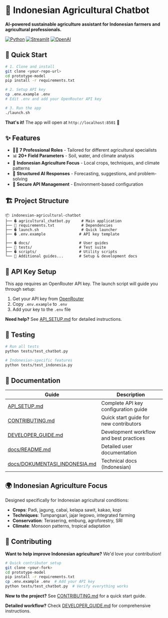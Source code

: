 # 🌾 Indonesian Agricultural Chatbot

**AI-powered sustainable agriculture assistant for Indonesian farmers and agricultural professionals.**

[![Python](https://img.shields.io/badge/Python-3.8+-blue.svg)](https://python.org)
[![Streamlit](https://img.shields.io/badge/Streamlit-1.28+-red.svg)](https://streamlit.io)
[![OpenAI](https://img.shields.io/badge/OpenAI-API-green.svg)](https://openai.com)

## 🚀 Quick Start

```bash
# 1. Clone and install
git clone <your-repo-url>
cd prototype-model
pip install -r requirements.txt

# 2. Setup API key
cp .env.example .env
# Edit .env and add your OpenRouter API key

# 3. Run the app
./launch.sh
```

**That's it!** The app will open at `http://localhost:8501` 🎉

## ✨ Features

- 🧑‍💼 **7 Professional Roles** - Tailored for different agricultural specialists
- 📊 **20+ Field Parameters** - Soil, water, and climate analysis
- 🌱 **Indonesian Agriculture Focus** - Local crops, techniques, and climate patterns
- 🔧 **Structured AI Responses** - Forecasting, suggestions, and problem-solving
- 🔐 **Secure API Management** - Environment-based configuration

## 🏗️ Project Structure

```
📦 indonesian-agricultural-chatbot
├── � agricultural_chatbot.py     # Main application
├── 📄 requirements.txt            # Dependencies
├── � launch.sh                   # Quick launcher
├── � .env.example               # API key template
│
├── � docs/                      # User guides
├── 🧪 tests/                     # Test suite
├── � scripts/                   # Utility scripts
└── 📖 Additional guides...       # Setup & development docs
```

## 🔐 API Key Setup

This app requires an OpenRouter API key. The launch script will guide you through setup:

1. Get your API key from [OpenRouter](https://openrouter.ai/keys)
2. Copy `.env.example` to `.env`
3. Add your key to the `.env` file

**Need help?** See [API_SETUP.md](API_SETUP.md) for detailed instructions.

## 🧪 Testing

```bash
# Run all tests
python tests/test_chatbot.py

# Indonesian-specific features
python tests/test_indonesia.py
```

## 📖 Documentation

| Guide | Description |
|-------|-------------|
| [API_SETUP.md](API_SETUP.md) | Complete API key configuration guide |
| [CONTRIBUTING.md](CONTRIBUTING.md) | Quick start guide for new contributors |
| [DEVELOPER_GUIDE.md](DEVELOPER_GUIDE.md) | Development workflow and best practices |
| [docs/README.md](docs/README.md) | Detailed user documentation |
| [docs/DOKUMENTASI_INDONESIA.md](docs/DOKUMENTASI_INDONESIA.md) | Technical docs (Indonesian) |

## 🌍 Indonesian Agriculture Focus

Designed specifically for Indonesian agricultural conditions:

- **Crops**: Padi, jagung, cabai, kelapa sawit, kakao, kopi
- **Techniques**: Tumpangsari, jajar legowo, integrated farming
- **Conservation**: Terasering, embung, agroforestry, SRI
- **Climate**: Monsoon patterns, tropical adaptation

## 🤝 Contributing

**Want to help improve Indonesian agriculture?** We'd love your contribution!

```bash
# Quick contributor setup
git clone <your-fork>
cd prototype-model
pip install -r requirements.txt
cp .env.example .env  # Add your API key
python tests/test_chatbot.py  # Verify everything works
```

**New to the project?** See [CONTRIBUTING.md](CONTRIBUTING.md) for a quick start guide.

**Detailed workflow?** Check [DEVELOPER_GUIDE.md](DEVELOPER_GUIDE.md) for comprehensive instructions.
